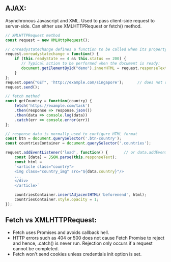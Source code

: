 ## AJAX:
Asynchronous Javascript and XML. Used to pass client-side request to server-side. Can either use XMLHTTPRequest or fetch() method.

```javascript
// XMLHTTPRequest method
const request = new XMLHttpRequest();

// onreadystatechange defines a function to be called when its property changes
request.onreadystatechange = function() {
    if (this.readyState == 4 && this.status == 200) {
       // Typical action to be performed when the document is ready:
       document.getElementById("demo").innerHTML = request.responseText;
    }
};
request.open("GET", 'http://example.com/singapore');      // does not open connection but configures the request only
request.send();

// fetch method
const getCountry = function(country) {
    fetch('https://example.com/task')
    .then(response => response.json())
    .then(data => console.log(data))
    .catch(err => console.error(err))
};
```
```javascript
// response data is normally used to configure HTML format
const btn = document.querySelector('.btn-country');
const countriesContainer = document.querySelector('.countries');

request.addEventListener('load', function() {       // or data.addEventListener
    const [data] = JSON.parse(this.responseText);
    const html = 
    `<article class="country">
    <img class="country_img" src="${data.country}"/>
    ...
    </div>
    </article>`

    countriesContainer.insertAdjacentHTML('beforenend', html);
    countriesContainer.style.opacity = 1;
});
```

## Fetch vs XMLHTTPRequest:
- Fetch uses  Promises and avoids callback hell.
- HTTP errors such as 404 or 500 does not cause Fetch Promise to reject and hence, .catch() is never run. Rejection only occurs if a request cannot be completed.
- Fetch won't send cookies unless credentials init option is set.



